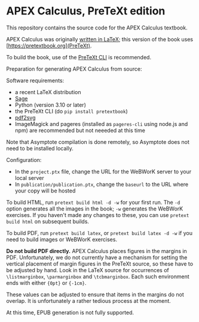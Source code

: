 # APEX Calculus, PreTeXt edition

This repository contains the source code for the APEX Calculus textbook.

APEX Calculus was originally [written in LaTeX](https://github.com/APEXCalculus/APEXCalculusV4); this version of the book uses [https://pretextbook.org](PreTeXt).

To build the book, use of the [PreTeXt CLI](https://github.com/PreTeXtBook/pretext-cli) is recommended.

Preparation for generating APEX Calculus from source:

Software requirements:
- a recent LaTeX distribution
- [Sage](https://www.sagemath.org/)
- Python (version 3.10 or later)
- the PreTeXt CLI (do `pip install pretextbook`)
- [pdf2svg](https://github.com/jalios/pdf2svg-windows)
- ImageMagick and pageres (installed as `pageres-cli` using node.js and npm) are recommended but not neeeded at this time

Note that Asymptote compilation is done remotely, so Asymptote does not need to be installed locally.

Configuration:

- In the `project.ptx` file, change the URL for the WeBWorK server to your local server
- In `publication/publication.ptx`, change the `baseurl` to the URL where your copy will be hosted

To build HTML, run `pretext build html -d -w` for your first run. 
The `-d` option generates all the images in the book; `-w` generates the WeBWorK exercises.
If you haven't made any changes to these, you can use `pretext build html` on subsequent builds.

To build PDF, run `pretext build latex`, or `pretext build latex -d -w` 
if you need to build images or WeBWorK exercises. 

**Do not build PDF directly.** APEX Calculus places figures in the margins in PDF.
Unfortunately, we do not currently have a mechanism for setting the vertical placement
of margin figures in the PreTeXt source, so these have to be adjusted by hand.
Look in the LaTeX source for occurrences of `\listmarginbox`, `\parmarginbox` and `\tcbmarginbox`.
Each such environment ends with either `{0pt}` or `{-1cm}`. 

These values can be adjusted to ensure that items in the margins do not overlap.
It is unfortunately a rather tedious process at the moment.

At this time, EPUB generation is not fully supported.
